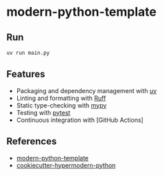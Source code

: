 # modern-python-template

## Run

```bash
uv run main.py
```

## Features

- Packaging and dependency management with [uv](https://docs.astral.sh/uv/)
- Linting and formatting with [Ruff](https://docs.astral.sh/ruff/)
- Static type-checking with [mypy](http://mypy-lang.org/)
- Testing with [pytest](https://docs.pytest.org/en/latest/)
- Continuous integration with [GitHub Actions]

## References

- [modern-python-template](https://github.com/gecrooks/modern-python-template)
- [cookiecutter-hypermodern-python](https://github.com/cjolowicz/cookiecutter-hypermodern-python)
